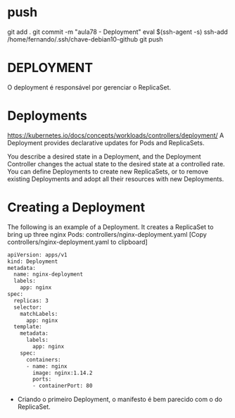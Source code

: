 
# ##############################################################################################################################################################
# ##############################################################################################################################################################
# ##############################################################################################################################################################
# ##############################################################################################################################################################
# push
git add .
git commit -m "aula78 - Deployment"
eval $(ssh-agent -s)
ssh-add /home/fernando/.ssh/chave-debian10-github
git push


# ##############################################################################################################################################################
# ##############################################################################################################################################################
# ##############################################################################################################################################################
# ##############################################################################################################################################################
# DEPLOYMENT

 O deployment é responsável por gerenciar o ReplicaSet.






# ##############################################################################################################################################################
# ##############################################################################################################################################################
# ##############################################################################################################################################################
# ##############################################################################################################################################################
# Deployments
<https://kubernetes.io/docs/concepts/workloads/controllers/deployment/>
A Deployment provides declarative updates for Pods and ReplicaSets.

You describe a desired state in a Deployment, and the Deployment Controller changes the actual state to the desired state at a controlled rate. You can define Deployments to create new ReplicaSets, or to remove existing Deployments and adopt all their resources with new Deployments.

# Creating a Deployment

The following is an example of a Deployment. It creates a ReplicaSet to bring up three nginx Pods:
controllers/nginx-deployment.yaml [Copy controllers/nginx-deployment.yaml to clipboard]

~~~~bash
apiVersion: apps/v1
kind: Deployment
metadata:
  name: nginx-deployment
  labels:
    app: nginx
spec:
  replicas: 3
  selector:
    matchLabels:
      app: nginx
  template:
    metadata:
      labels:
        app: nginx
    spec:
      containers:
      - name: nginx
        image: nginx:1.14.2
        ports:
        - containerPort: 80
~~~~





- Criando o primeiro Deployment, o manifesto é bem parecido com o do ReplicaSet.